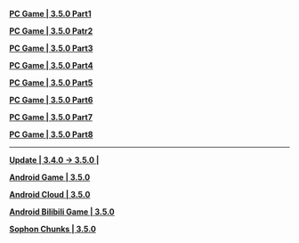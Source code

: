 **[PC Game | 3.5.0 Part1](https://autopatchcn.bhsr.com/client/cn/20250801095641_kxqtATivuUQTh3gw/PC/download/StarRail_3.5.0.7z.001)** 

**[PC Game | 3.5.0 Patr2](https://autopatchcn.bhsr.com/client/cn/20250801095641_kxqtATivuUQTh3gw/PC/download/StarRail_3.5.0.7z.002)**    

**[PC Game | 3.5.0 Part3](https://autopatchcn.bhsr.com/client/cn/20250801095641_kxqtATivuUQTh3gw/PC/download/StarRail_3.5.0.7z.003)**    

**[PC Game | 3.5.0 Part4](https://autopatchcn.bhsr.com/client/cn/20250801095641_kxqtATivuUQTh3gw/PC/download/StarRail_3.5.0.7z.004)**

**[PC Game | 3.5.0 Part5](https://autopatchcn.bhsr.com/client/cn/20250801095641_kxqtATivuUQTh3gw/PC/download/StarRail_3.5.0.7z.005)**

**[PC Game | 3.5.0 Part6](https://autopatchcn.bhsr.com/client/cn/20250801095641_kxqtATivuUQTh3gw/PC/download/StarRail_3.5.0.7z.006)**

**[PC Game | 3.5.0 Part7](https://autopatchcn.bhsr.com/client/cn/20250801095641_kxqtATivuUQTh3gw/PC/download/StarRail_3.5.0.7z.007)**

**[PC Game | 3.5.0 Part8](https://autopatchcn.bhsr.com/client/cn/20250801095641_kxqtATivuUQTh3gw/PC/download/StarRail_3.5.0.7z.008)**

---

**[Update | 3.4.0 -> 3.5.0 | ](https://autopatchcn.bhsr.com/client/diff/hkrpg_cn/game_3.4.0_3.5.0_hdiff_RMhauuObFpCfUqUf.7z)**

**[Android Game | 3.5.0](https://autopatchcn.bhsr.com/client/cn/20250801095521_kFIVD1SzuosxW9vr/gw_An/StarRail_3.5.0.apk)**  

**[Android Cloud | 3.5.0](https://autopatchcn.bhsr.com/client/cn/20250728165509_sVU9K3nrhnUHyU0b/gw_An_C/StarRailCloud_3.5.0.apk)**  

**[Android Bilibili Game | 3.5.0](https://pkg.biligame.com/games/bhxqtd_3.5.0_20250804_063736_e95d8.apk)**

**[Sophon Chunks | 3.5.0](https://downloader-api.mihoyo.com/downloader/sophon_chunk/api/getBuild?branch=main&package_id=Je5DM3y6Q2&password=xAghmdIRsgzX&tag=3.5.0)**